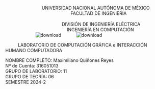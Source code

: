 &nbsp;&nbsp;&nbsp;&nbsp;&nbsp;&nbsp;&nbsp;&nbsp;&nbsp;&nbsp;&nbsp;&nbsp;&nbsp;&nbsp;&nbsp;&nbsp;&nbsp;&nbsp;&nbsp;&nbsp;&nbsp;&nbsp;&nbsp;&nbsp;&nbsp;&nbsp;&nbsp;&nbsp; UNIVERSIDAD NACIONAL AUTÓNOMA DE MÉXICO <br> &nbsp;&nbsp;&nbsp;&nbsp;&nbsp;&nbsp;&nbsp;&nbsp;&nbsp;&nbsp;&nbsp;&nbsp;&nbsp;&nbsp;&nbsp;&nbsp;&nbsp;&nbsp;&nbsp;&nbsp;&nbsp;&nbsp;&nbsp;&nbsp;&nbsp;&nbsp;&nbsp;&nbsp;&nbsp;&nbsp;&nbsp;&nbsp;&nbsp;&nbsp;&nbsp;&nbsp;&nbsp;&nbsp;&nbsp;&nbsp;&nbsp;&nbsp;&nbsp;&nbsp;&nbsp;&nbsp;&nbsp;&nbsp;&nbsp;&nbsp;&nbsp;&nbsp;FACULTAD DE INGENIERÍA <br><br>
&nbsp;&nbsp;&nbsp;&nbsp;&nbsp;&nbsp;&nbsp;&nbsp;&nbsp;&nbsp;&nbsp;&nbsp;&nbsp;&nbsp;&nbsp;&nbsp;&nbsp;&nbsp;&nbsp;&nbsp;&nbsp;&nbsp;&nbsp;&nbsp;&nbsp;&nbsp;&nbsp;&nbsp;&nbsp;&nbsp;&nbsp;&nbsp;&nbsp;&nbsp;&nbsp;&nbsp;&nbsp;&nbsp;&nbsp;&nbsp;&nbsp;&nbsp;&nbsp;&nbsp;&nbsp;DIVISIÓN DE INGENIERÍA ELÉCTRICA<br>
&nbsp;&nbsp;&nbsp;&nbsp;&nbsp;&nbsp;&nbsp;&nbsp;&nbsp;&nbsp;&nbsp;&nbsp;&nbsp;&nbsp;&nbsp;&nbsp;&nbsp;&nbsp;&nbsp;&nbsp;&nbsp;&nbsp;&nbsp;&nbsp;&nbsp;&nbsp;&nbsp;&nbsp;&nbsp;&nbsp;&nbsp;&nbsp;&nbsp;&nbsp;&nbsp;&nbsp;&nbsp;&nbsp;&nbsp;&nbsp;&nbsp;&nbsp;&nbsp;&nbsp;&nbsp;&nbsp;&nbsp;&nbsp;&nbsp;INGENIERÍA EN COMPUTACIÓN<br>
&nbsp;&nbsp;&nbsp;&nbsp;&nbsp;&nbsp;&nbsp;&nbsp;&nbsp;&nbsp;&nbsp;&nbsp;&nbsp;&nbsp;&nbsp;&nbsp;&nbsp;&nbsp;&nbsp;&nbsp;&nbsp;&nbsp;&nbsp;&nbsp;![download](https://github.com/maxquinrey/LabCGeiHC-2024-2/assets/163383404/9fa09843-82f2-4236-a803-5c02a55c66ec)&nbsp;&nbsp;&nbsp;&nbsp;&nbsp;&nbsp;&nbsp;&nbsp;&nbsp;&nbsp;&nbsp;&nbsp;![download](https://github.com/maxquinrey/LabCGeiHC-2024-2/assets/163383404/4f1fcb7a-de38-41eb-8071-f5d6542bbf51)

&nbsp;&nbsp;&nbsp;&nbsp;&nbsp;&nbsp;&nbsp;&nbsp;&nbsp;&nbsp;LABORATORIO DE COMPUTACIÓN GRÁFICA e INTERACCIÓN HUMANO COMPUTADORA

NOMBRE COMPLETO: Maximiliano Quiñones Reyes  <br>
Nº de Cuenta: 316051013 <br>
GRUPO DE LABORATORIO: 11 <br>
GRUPO DE TEORÍA: 06 <br>
SEMESTRE 2024-2  <br>
